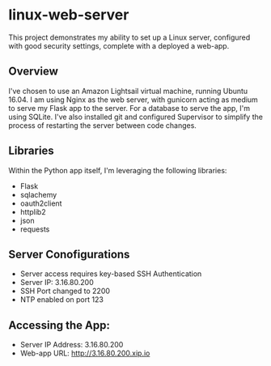 # linux-web-server
This project demonstrates my ability to set up a Linux server, configured with good security settings, complete with a deployed a web-app.

## Overview
I've chosen to use an Amazon Lightsail virtual machine, running Ubuntu 16.04. I am using Nginx as the web server, with gunicorn acting as medium to serve my Flask app to the server. For a database to serve the app, I'm using SQLite. I've also installed git and configured Supervisor to simplify the process of restarting the server between code changes.

## Libraries
Within the Python app itself, I'm leveraging the following libraries:
- Flask
- sqlachemy
- oauth2client
- httplib2
- json
- requests

## Server Conofigurations
- Server access requires key-based SSH Authentication
- Server IP: 3.16.80.200
- SSH Port changed to 2200
- NTP enabled on port 123

## Accessing the App:
- Server IP Address: 3.16.80.200
- Web-app URL: http://3.16.80.200.xip.io
